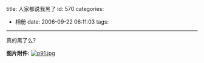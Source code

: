 title: 人家都说我黑了
id: 570
categories:
  - 相册
date: 2006-09-22 06:11:03
tags:
---

真的黑了么?

**图片附件:**
[![p91.jpg](//blog.foolbird.net/wp-content/uploads/2007/01/65_p91.jpg)](http://www.foolbird.net/570.html/p91.jpg "p91.jpg")